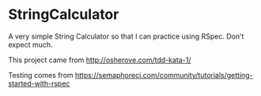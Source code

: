 # StringCalculator
A very simple String Calculator so that I can practice using RSpec. Don't expect much.

This project came from http://osherove.com/tdd-kata-1/

Testing comes from https://semaphoreci.com/community/tutorials/getting-started-with-rspec
